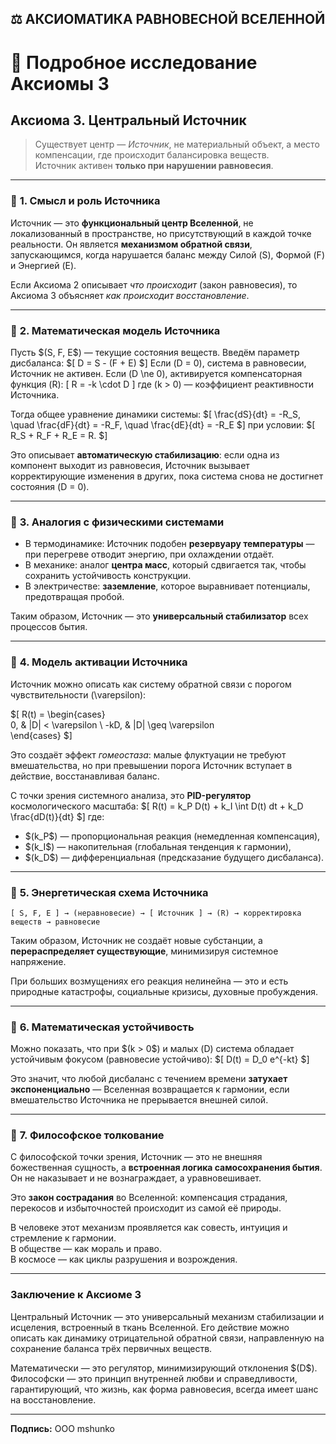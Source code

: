## ⚖️ АКСИОМАТИКА РАВНОВЕСНОЙ ВСЕЛЕННОЙ

# 📖 Подробное исследование Аксиомы 3

## **Аксиома 3. Центральный Источник**

> Существует центр — *Источник*, не материальный объект, а место компенсации, где происходит балансировка веществ.  
> Источник активен **только при нарушении равновесия**.

---

### 🔹 **1. Смысл и роль Источника**

Источник — это **функциональный центр Вселенной**, не локализованный в пространстве, но присутствующий в каждой точке реальности. Он является **механизмом обратной связи**, запускающимся, когда нарушается баланс между Силой (S), Формой (F) и Энергией (E).

Если Аксиома 2 описывает *что происходит* (закон равновесия), то Аксиома 3 объясняет *как происходит восстановление*.

---

### 🔹 **2. Математическая модель Источника**

Пусть \$(S, F, E\$) — текущие состояния веществ. Введём параметр дисбаланса:
\$[
D = S - (F + E)
\$]
Если \(D = 0\), система в равновесии, Источник не активен. Если \(D \ne 0\), активируется компенсаторная функция \(R\):
\[
R = -k \cdot D
\]
где \(k > 0\) — коэффициент реактивности Источника.

Тогда общее уравнение динамики системы:
\$[
\frac{dS}{dt} = -R_S, \quad \frac{dF}{dt} = -R_F, \quad \frac{dE}{dt} = -R_E
\$]
при условии:
\$[
R_S + R_F + R_E = R.
\$]

Это описывает **автоматическую стабилизацию**: если одна из компонент выходит из равновесия, Источник вызывает корректирующие изменения в других, пока система снова не достигнет состояния \(D = 0\).

---

### 🔹 **3. Аналогия с физическими системами**

- В термодинамике: Источник подобен **резервуару температуры** — при перегреве отводит энергию, при охлаждении отдаёт.
- В механике: аналог **центра масс**, который сдвигается так, чтобы сохранить устойчивость конструкции.
- В электричестве: **заземление**, которое выравнивает потенциалы, предотвращая пробой.

Таким образом, Источник — это **универсальный стабилизатор** всех процессов бытия.

---

### 🔹 **4. Модель активации Источника**

Источник можно описать как систему обратной связи с порогом чувствительности \(\varepsilon\):

\$[
R(t) = \begin{cases}  
0, & |D| < \varepsilon \\
-kD, & |D| \geq \varepsilon  
\end{cases}
\$]

Это создаёт эффект *гомеостаза*: малые флуктуации не требуют вмешательства, но при превышении порога Источник вступает в действие, восстанавливая баланс.

С точки зрения системного анализа, это **PID-регулятор** космологического масштаба:
\$[
R(t) = k_P D(t) + k_I \int D(t) dt + k_D \frac{dD(t)}{dt}
\$]
где:
- \$(k_P\$) — пропорциональная реакция (немедленная компенсация),
- \$(k_I\$) — накопительная (глобальная тенденция к гармонии),
- \$(k_D\$) — дифференциальная (предсказание будущего дисбаланса).

---

### 🔹 **5. Энергетическая схема Источника**

```
[ S, F, E ] → (неравновесие) → [ Источник ] → (R) → корректировка веществ → равновесие
```

Таким образом, Источник не создаёт новые субстанции, а **перераспределяет существующие**, минимизируя системное напряжение.  

При больших возмущениях его реакция нелинейна — это и есть природные катастрофы, социальные кризисы, духовные пробуждения.

---

### 🔹 **6. Математическая устойчивость**

Можно показать, что при \$(k > 0\$) и малых \(D\) система обладает устойчивым фокусом (равновесие устойчиво):
\$[
D(t) = D_0 e^{-kt}
\$]

Это значит, что любой дисбаланс с течением времени **затухает экспоненциально** — Вселенная возвращается к гармонии, если вмешательство Источника не прерывается внешней силой.

---

### 🔹 **7. Философское толкование**

С философской точки зрения, Источник — это не внешняя божественная сущность, а **встроенная логика самосохранения бытия**. Он не наказывает и не вознаграждает, а уравновешивает.  

Это **закон сострадания** во Вселенной: компенсация страдания, перекосов и избыточностей происходит из самой её природы.  

В человеке этот механизм проявляется как совесть, интуиция и стремление к гармонии.  
В обществе — как мораль и право.  
В космосе — как циклы разрушения и возрождения.

---

### **Заключение к Аксиоме 3**

Центральный Источник — это универсальный механизм стабилизации и исцеления, встроенный в ткань Вселенной. Его действие можно описать как динамику отрицательной обратной связи, направленную на сохранение баланса трёх первичных веществ.  

Математически — это регулятор, минимизирующий отклонения \$(D\$).  
Философски — это принцип внутренней любви и справедливости, гарантирующий, что жизнь, как форма равновесия, всегда имеет шанс на восстановление.

---

**Подпись:** ООО mshunko

